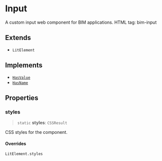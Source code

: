 # Input

A custom input web component for BIM applications. HTML tag: bim-input

## Extends

- `LitElement`

## Implements

- [`HasValue`](../interfaces/HasValue.md)
- [`HasName`](../interfaces/HasName.md)

## Properties

### styles

> `static` **styles**: `CSSResult`

CSS styles for the component.

#### Overrides

`LitElement.styles`
